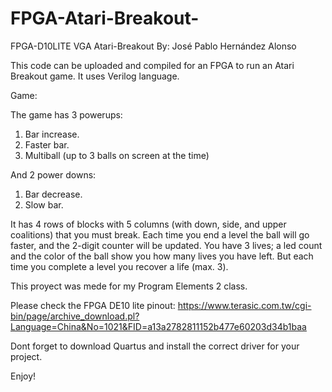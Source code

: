 # FPGA-Atari-Breakout-

FPGA-D10LITE VGA Atari-Breakout
By: José Pablo Hernández Alonso

This code can be uploaded and compiled for an FPGA to run an Atari Breakout game. It uses Verilog language.

Game:

The game has 3 powerups:
1. Bar increase.
2. Faster bar.
3. Multiball (up to 3 balls on screen at the time)

And 2 power downs:
1. Bar decrease.
2. Slow bar.

It has 4 rows of blocks with 5 columns (with down, side, and upper coalitions) that you must break.
Each time you end a level the ball will go faster, and the 2-digit counter will be updated.
You have 3 lives; a led count and the color of the ball show you how many lives you have left. But each time you complete a level you recover a life (max. 3).

This proyect was mede for my Program Elements 2 class.

Please check the FPGA DE10 lite pinout: https://www.terasic.com.tw/cgi-bin/page/archive_download.pl?Language=China&No=1021&FID=a13a2782811152b477e60203d34b1baa

Dont forget to download Quartus and install the correct driver for your project.

Enjoy!